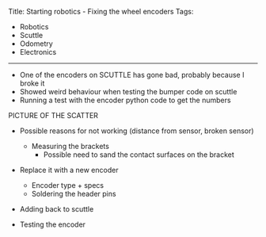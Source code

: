 Title: Starting robotics - Fixing the wheel encoders
Tags:

- Robotics
- Scuttle
- Odometry
- Electronics

---

- One of the encoders on SCUTTLE has gone bad, probably because I broke it
- Showed weird behaviour when testing the bumper code on scuttle
- Running a test with the encoder python code to get the numbers

PICTURE OF THE SCATTER

- Possible reasons for not working (distance from sensor, broken sensor)
  - Measuring the brackets
    - Possible need to sand the contact surfaces on the bracket
- Replace it with a new encoder
  - Encoder type + specs
  - Soldering the header pins

- Adding back to scuttle

- Testing the encoder


